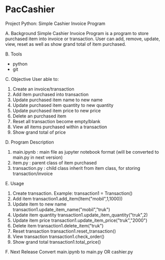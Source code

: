 # PacCashier
Project Python: Simple Cashier Invoice Program

A. Background
Simple Cashier Invoice Program is a program to store purchased item into invoice or transaction. User can add, remove, update, view, reset as well as show grand total of item purchased.

B. Tools
- python
- git

C. Objective
User able to:
1. Create an invoice/transaction
2. Add item purchased into transaction
3. Update purchased item name to new name
4. Update purchased item quantity to new quantity
5. Update purchased item price to new price
6. Delete an purchased item
7. Reset all transaction become empty/blank
8. View all items purchased within a transaction
9. Show grand total of price

D. Program Description
1. main.ipynb   : main file as jupyter notebook format (will be converted to main.py in next version)
2. item.py      : parent class of item purchased
3. transaction.py   : child class inherit from item class, for storing transaction/invoice

E. Usage
1. Create transaction. Example: 
    transaction1 = Transaction()
2. Add item
    transaction1.add_item(Item("mobil",1,1000))
3. Update item to new name
    transaction1.update_item_name("mobil","truk")
4. Update item quantity
    transaction1.update_item_quantity("truk",2)
5. Update item price
    transaction1.update_item_price("truk","2000")
6. Delete item
    transaction1.delete_item("truk")
7. Reset transaction
    transaction1.reset_transaction()
8. View transaction
    transaction1.check_order()
9. Show grand total
    transaction1.total_price()

F. Next Release
    Convert main.ipynb to main.py OR cashier.py
